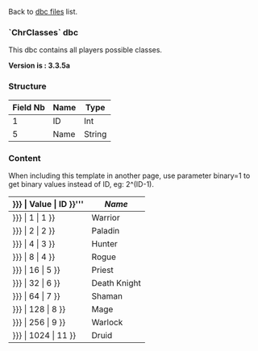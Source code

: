 Back to [dbc files](dbc_files) list.

### \`ChrClasses\` dbc

This dbc contains all players possible classes.

**Version is : 3.3.5a**

### Structure

| **Field Nb** | **Name** | **Type** |
|--------------|----------|----------|
| 1            | ID       | Int      |
| 5            | Name     | String   |

### Content

When including this template in another page, use parameter binary=1 to get binary values instead of ID, eg: 2^(ID-1).

| }}} &#124; Value &#124; ID }}''' | *Name*       |
| -------------------------------- | ------------ |
| }}} &#124; 1 &#124; 1 }}         | Warrior      |
| }}} &#124; 2 &#124; 2 }}         | Paladin      |
| }}} &#124; 4 &#124; 3 }}         | Hunter       |
| }}} &#124; 8 &#124; 4 }}         | Rogue        |
| }}} &#124; 16 &#124; 5 }}        | Priest       |
| }}} &#124; 32 &#124; 6 }}        | Death Knight |
| }}} &#124; 64 &#124; 7 }}        | Shaman       |
| }}} &#124; 128 &#124; 8 }}       | Mage         |
| }}} &#124; 256 &#124; 9 }}       | Warlock      |
| }}} &#124; 1024 &#124; 11 }}     | Druid        |
